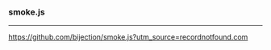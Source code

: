 ### smoke.js
---
https://github.com/bijection/smoke.js?utm_source=recordnotfound.com

```
```

```
```

```
```

